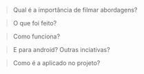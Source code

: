 > Qual é a importância de filmar abordagens?


> O que foi feito?


> Como funciona?


> E para android? Outras inciativas?


> Como é a aplicado no projeto?

